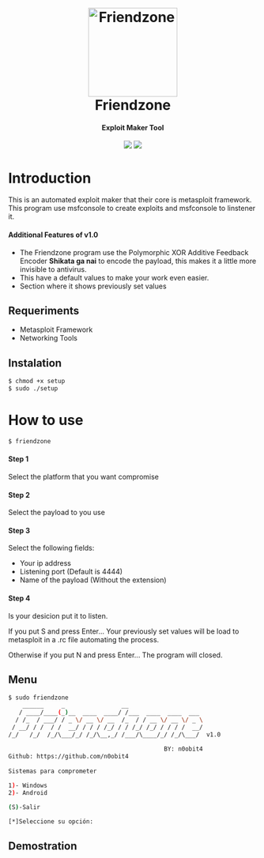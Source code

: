<h1 align="center">
  <br>
  <a href="https://github.com/n0obit4/Friendzone"><img src="https://raw.githubusercontent.com/n0obit4/Friendzone/master/Resources/Logo.png?token=AJY45AV7SLPOWYGYDLRNBLK7MLPQ4" alt="Friendzone" border="0" width="180"></a>
  <br>
  Friendzone
  <br>
</h1>
<h4 align="center">Exploit Maker Tool</h4>

<p align="center">
  <img src="https://img.shields.io/badge/Licence-GPL3-brightgreen.svg">
  <img src="https://img.shields.io/badge/God-Not%20found-red.svg">
</p>

# Introduction

This is an automated exploit maker that their core is metasploit framework. This program use msfconsole to create exploits and msfconsole to linstener it.

#### Additional Features of v1.0

  - The Friendzone program use the Polymorphic XOR Additive Feedback Encoder **Shikata ga nai** to encode the payload, this makes it a little more invisible to antivirus.
  - This have a default values to make your work even easier.
  - Section where it shows previously set values

## Requeriments

  - Metasploit Framework
  - Networking Tools

## Instalation

```bash
$ chmod +x setup
$ sudo ./setup
```
# How to use

```bash
$ friendzone
```
#### Step 1
Select the platform that you want compromise

#### Step 2
Select the payload to you use

#### Step 3
Select the following fields:
  - Your ip address
  - Listening port (Default is 4444)
  - Name of the payload (Without the extension)

#### Step 4
Is your desicion put it to listen.

If you put S and press Enter... Your previously set values will be load to metasploit in a .rc file automating the process.

Otherwise if you put N and press Enter... The program will closed.

## Menu

```bash
$ sudo friendzone                                        
    ______     _                __                       
   / ____/____(_)__  ____  ____/ /___  ____  ____  ___   
  / /_  / ___/ / _ \/ __ \/ __  /_  / / __ \/ __ \/ _ \  
 / __/ / /  / /  __/ / / / /_/ / / /_/ /_/ / / / /  __/  
/_/   /_/  /_/\___/_/ /_/\__,_/ /___/\____/_/ /_/\___/  v1.0  
                                                         
                                            BY: n0obit4   
Github: https://github.com/n0obit4 
                  
Sistemas para comprometer

1)- Windows
2)- Android

(S)-Salir

[*]Seleccione su opción: 

```

## Demostration


